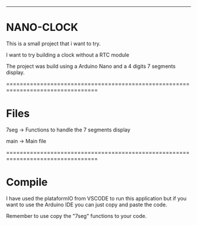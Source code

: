 ---------------------------------------------------------------------------------
# NANO-CLOCK
This is a small project that i want to try.

I want to try building a clock without a RTC module 

The project was build using a Arduino Nano and a 4 digits 7 segments display. 

=================================================================================

# Files 
7seg -> Functions to handle the 7 segments display 

main -> Main file 

=================================================================================

# Compile 
I have used the plataformIO from VSCODE to run this application 
but if you want to use the Arduino IDE you can just copy and paste the code.

Remember to use copy the "7seg" functions to your code. 

